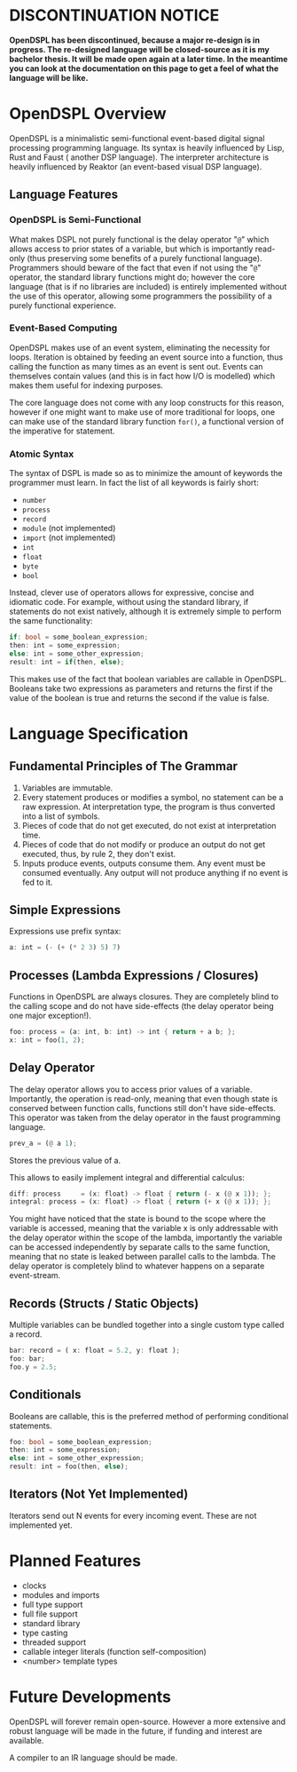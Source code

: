 # DISCONTINUATION NOTICE
**OpenDSPL has been discontinued, because a major re-design is in progress. The re-designed language will be closed-source as it is my bachelor thesis. It will be made open again at a later time. In the meantime you can look at the documentation on this page to get a feel of what the language will be like.**

# OpenDSPL Overview
OpenDSPL is a minimalistic semi-functional event-based digital signal processing
programming language. Its syntax is heavily influenced by Lisp, Rust and Faust (
another DSP language). The interpreter architecture is heavily influenced by 
Reaktor (an event-based visual DSP language).
## Language Features
### OpenDSPL is Semi-Functional
What makes DSPL not purely functional is the delay operator "`@`" which allows 
access to prior states of a variable, but which is importantly read-only (thus 
preserving some benefits of a purely functional language). Programmers should 
beware of the fact that even if not using the "`@`" operator, the standard 
library functions might do; however the core language (that is if no libraries 
are included) is entirely implemented without the use of this operator, allowing 
some programmers the possibility of a purely functional experience.
### Event-Based Computing
OpenDSPL makes use of an event system, eliminating the necessity for loops. 
Iteration is obtained by feeding an event source into a function, thus calling 
the function as many times as an event is sent out. Events can themselves 
contain values (and this is in fact how I/O is modelled) which makes them useful
for indexing purposes.

The core language does not come with any loop constructs for this reason, 
however if one might want to make use of more traditional for loops, one can 
make use of the standard library function `for()`, a functional version of the 
imperative for statement.
### Atomic Syntax
The syntax of DSPL is made so as to minimize the amount of keywords the 
programmer must learn. In fact the list of all keywords is fairly short:
+ `number`
+ `process`
+ `record`
+ `module` (not implemented)
+ `import` (not implemented)
+ `int`
+ `float`
+ `byte`
+ `bool`

Instead, clever use of operators allows for expressive, concise and idiomatic 
code. For example, without using the standard library, if statements do not 
exist natively, although it is extremely simple to perform the same 
functionality:
```rust
if: bool = some_boolean_expression;
then: int = some_expression;
else: int = some_other_expression;
result: int = if(then, else);
```
This makes use of the fact that boolean variables are callable in OpenDSPL. 
Booleans take two expressions as parameters and returns the first if the value 
of the boolean is true and returns the second if the value is false.
# Language Specification
## Fundamental Principles of The Grammar
1. Variables are immutable.
1. Every statement produces or modifies a symbol, no statement can be a raw
expression. At interpretation type, the program is thus converted into a list of
symbols.
2. Pieces of code that do not get executed, do not exist at interpretation time.
3. Pieces of code that do not modify or produce an output do not get executed,
thus, by rule 2, they don't exist.
4. Inputs produce events, outputs consume them. Any event must be consumed
eventually. Any output will not produce anything if no event is fed to it.
## Simple Expressions
Expressions use prefix syntax:
```rust
a: int = (- (+ (* 2 3) 5) 7)
```
## Processes (Lambda Expressions / Closures)
Functions in OpenDSPL are always closures. They are completely blind to the
calling scope and do not have side-effects (the delay operator being one major 
exception!).
```rust
foo: process = (a: int, b: int) -> int { return + a b; };
x: int = foo(1, 2);
```
## Delay Operator
The delay operator allows you to access prior values of a variable. Importantly,
the operation is read-only, meaning that even though state is conserved between
function calls, functions still don't have side-effects. This operator was
taken from the delay operator in the faust programming language.
```rust
prev_a = (@ a 1);
```
Stores the previous value of a.

This allows to easily implement integral and differential calculus:
```rust
diff: process     = (x: float) -> float { return (- x (@ x 1)); };
integral: process = (x: float) -> float { return (+ x (@ x 1)); };
```
You might have noticed that the state is bound to the scope where the variable
is accessed, meaning that the variable x is only addressable with the delay
operator within the scope of the lambda, importantly the variable can be
accessed independently by separate calls to the same function, meaning that no
state is leaked between parallel calls to the lambda. The delay operator is
completely blind to whatever happens on a separate event-stream.
## Records (Structs / Static Objects)
Multiple variables can be bundled together into a single custom type called a
record.
```rust
bar: record = ( x: float = 5.2, y: float );
foo: bar; 
foo.y = 2.5;
```
## Conditionals
Booleans are callable, this is the preferred method of performing conditional
statements.
```rust
foo: bool = some_boolean_expression;
then: int = some_expression;
else: int = some_other_expression;
result: int = foo(then, else);
```
## Iterators (Not Yet Implemented)
Iterators send out N events for every incoming event. These are not implemented
yet.
# Planned Features
+ clocks
+ modules and imports
+ full type support
+ full file support
+ standard library
+ type casting
+ threaded support
+ callable integer literals (function self-composition)
+ \<number\> template types
# Future Developments
OpenDSPL will forever remain open-source. However a more extensive and robust
language will be made in the future, if funding and interest are available.

A compiler to an IR language should be made.
